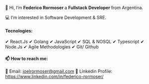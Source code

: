👋 Hi, I’m <strong> Federico Rormoser </strong> a <strong/> Fullstack Developer </strong> from Argentina.

💻 I’m interested in Software Development & SRE.

<h4> Tecnologies: </h4>

✔ React.Js
✔ Golang
✔ JavaScript
✔ SQL & NOSQL
✔ Typescript
✔ Node.Js
✔ Agile Methodologies
✔ Git/ Github

<h4> 📫 How to reach me:</h4>

📧 Email: joelrormoser@gmail.com
💼 Linkedin Profile: https://www.linkedin.com/in/federico-rormoser/  

<!---
frormoser/frormoser is a ✨ special ✨ repository because its `README.md` (this file) appears on your GitHub profile.
You can click the Preview link to take a look at your changes.
--->

